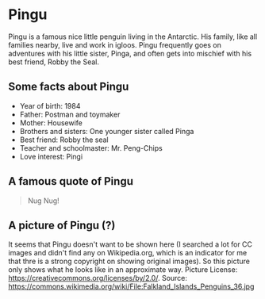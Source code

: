 # Pingu

Pingu is a famous nice little penguin living in the Antarctic. His family, like all families nearby, live and work in igloos. Pingu frequently goes on adventures with his little sister, Pinga, and often gets into mischief with his best friend, Robby the Seal.

## Some facts about Pingu 

* Year of birth: 1984
* Father: Postman and toymaker
* Mother: Housewife
* Brothers and sisters: One younger sister called Pinga
* Best friend: Robby the seal
* Teacher and schoolmaster: Mr. Peng-Chips 
* Love interest: Pingi

## A famous quote of Pingu

> Nug Nug!

## A picture of Pingu (?)

<im src="https://upload.wikimedia.org/wikipedia/commons/a/a1/Falkland_Islands_Penguins_36.jpg" />

It seems that Pingu doesn't want to be shown here (I searched a lot for CC images and didn't find any on Wikipedia.org, which is an indicator for me that thre is a strong copyright on showing original images). So this picture only shows what he looks like in an approximate way. Picture License: https://creativecommons.org/licenses/by/2.0/. Source: https://commons.wikimedia.org/wiki/File:Falkland_Islands_Penguins_36.jpg